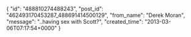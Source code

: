  {
   "id": "488810274488243",
   "post_id": "462493170453287_488691414500129",
   "from_name": "Derek Moran",
   "message": "..having sex with Scott?",
   "created_time": "2013-03-06T07:17:54+0000"
 }
